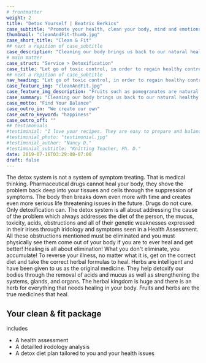 ```yaml
---
# frontmatter
weight: 2
title: "Detox Yourself | Beatrix Berkics"
case_subtitle: "Promote your health, clean your body, mind and emotions"
thumbnail: "cleanAndFit-thumb.jpg"
case_short_title: "Clean & Fit" 
## next a repition of case_subtitle
case_description: "Cleaning our body brings us back to our natural healthy stte of being. It connects us with ourselves and with orthers. How clean our body is, effects our emotional state, clarity of mind, hormonal balance, concentration and energy."
# main matter
case_struct: "Service > Detoxification"
case_title: "Let go of toxic control, in order to regain healthy control"
## next a repition of case_subtitle
nav_heading: "Let go of toxic control, in order to regain healthy control"
case_feature_img: "cleanAndFit.jpg"
case_feature_img_description: "Fruits such as pomegranates are natural cleansers" 
case_summary: "Cleaning our body brings us back to our natural healthy stte of being. It connects us with ourselves and with orthers. How clean our body is, effects our emotional state, clarity of mind, hormonal balance, concentration and energy."
case_motto: "Find Your Balance"
case_outro_in: "We create our own"
case_outro_keyword: "happiness"
case_outro_off: ""
## testimonials
#testimonial: "I love your recipes. They are easy to prepare and balanced with good nutrition. I feel great and I sleep so well. I have lost 3 pounds without effort. This was the jumpstart I needed and the community to keep me accountable and connected. " 
#testimonial_photo: "testimonial.jpg"
#testimonial_author: "Nancy D."
#testimonial_subtitle: "Knitting Teacher, Ph. D."
date: 2019-07-16T03:29:08-07:00
draft: false
---
```


The detox system is not a system of symptom treating. That is medical thinking. Pharmaceutical drugs cannot heal your body, they shove the problem back deep into your tissues and cells through the suppression of symptoms. The body then breaks down even more with time and creates even more serious life threatening issues in the future. Drugs do not cure. Only detoxification can. The detox system is all about addressing the cause of the problem which always addresses the diet of the person, the mucus, toxicity, acids, obstructions and all of their genetic weaknesses expressed in their irises through iridology and symptoms seen in a Health Assessment. All these obstructions mentioned must be eliminated and you must physically see them come out of your body if you are to ever heal and get better! Healing is all about elimination! What you don't eliminate, you accumulate! To reverse your illness, no matter what it is, get on the correct diet and take the correct herbal formulas to heal. Herbs are intelligent and have been given to us as the original medicine. They help detoxify our bodies through the removal of acids and mucus as well as strengthening the systems, glands, and organs. The herbal kingdom is huge and there is an herb for everything that needs healing in your body. Fruits and herbs are the true medicines that heal.

## Your clean & fit package

includes

- A health assessment
- A detailled irodology analysis
- A detox diet plan tailored to you and your health issues